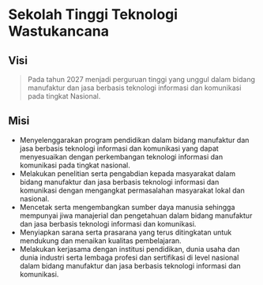 # Sekolah Tinggi Teknologi Wastukancana

## Visi

> Pada tahun 2027 menjadi perguruan tinggi yang unggul dalam bidang manufaktur dan jasa berbasis teknologi informasi dan komunikasi pada tingkat Nasional.

## Misi

- Menyelenggarakan program pendidikan dalam bidang manufaktur dan jasa berbasis teknologi informasi dan komunikasi yang dapat menyesuaikan dengan perkembangan teknologi informasi dan komunikasi pada tingkat nasional.
- Melakukan penelitian serta pengabdian kepada masyarakat dalam bidang manufaktur dan jasa berbasis teknologi informasi dan komunikasi dengan mengangkat permasalahan masyarakat lokal dan nasional.
- Mencetak serta mengembangkan sumber daya manusia sehingga mempunyai jiwa manajerial dan pengetahuan dalam bidang manufaktur dan jasa berbasis teknologi informasi dan komunikasi.
- Menyiapkan sarana serta prasarana yang terus ditingkatan untuk mendukung dan menaikan kualitas pembelajaran.
- Melakukan kerjasama dengan institusi pendidikan, dunia usaha dan dunia industri serta lembaga profesi dan sertifikasi di level nasional dalam bidang manufaktur dan jasa berbasis teknologi informasi dan komunikasi.
